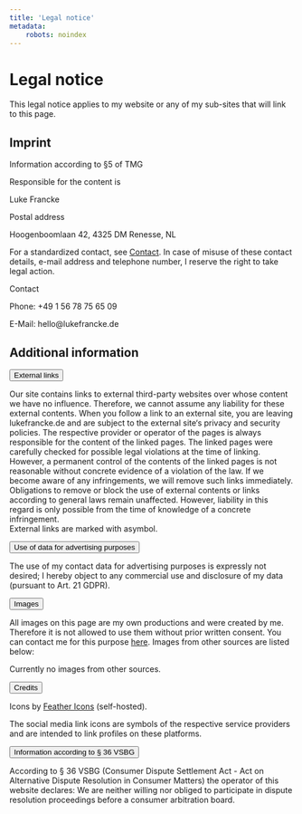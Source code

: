```yaml
---
title: 'Legal notice'
metadata:
    robots: noindex
---
```


<h1 class="page-title">Legal notice</h1>
<div class="bordered">
<p class="strong">This legal notice applies to my website or any of my sub-sites that will link to this page.</p>
</div>
<h2>Imprint</h2>
<p class="grey">Information according to §5 of TMG</p>
<div class="text-row">
<div class="text-column">
<p class="strong">Responsible for the content is</p>
</div>
<div class="text-column-right">
<p>Luke Francke</p>
</div>
</div>
<div class="text-row">
<div class="text-column">
<p class="strong">Postal address</p>
</div>
<div class="text-column-right">
<p>Hoogenboomlaan 42, 4325 DM Renesse, NL</p>
</div>
</div>
<div class="text-row">
<p class="red-note">For a standardized contact, see <a href="/contact">Contact</a>. In case of misuse of these contact details, e-mail address and telephone number, I reserve the right to take legal action.</p>
<div class="text-column">
<p class="strong">Contact</p>
</div>
<div class="text-column-right">
<p>Phone: +49 1 56 78 75 65 09</p>
<p>E-Mail: hello@lukefrancke.de</p>
</div>
</div>
<div class="space"></div>
<h2>Additional information</h2>
<button class="collapsible">External links</button>
<div class="collapsible-content">
<p>Our site contains links to external third-party websites over whose content we have no influence. Therefore, we cannot assume any liability for these external contents. When you follow a link to an external site, you are leaving lukefrancke.de and are subject to the external site‘s privacy and security policies. The respective provider or operator of the pages is always responsible for the content of the linked pages. The linked pages were carefully checked for possible legal violations at the time of linking. However, a permanent control of the contents of the linked pages is not reasonable without concrete evidence of a violation of the law. If we become aware of any infringements, we will remove such links immediately. Obligations to remove or block the use of external contents or links according to general laws remain unaffected. However, liability in this regard is only possible from the time of knowledge of a concrete infringement.<br />External links are marked with a<span class="external-icon"></span>symbol.</p>
</div>
<button class="collapsible">Use of data for advertising purposes</button>
<div class="collapsible-content">
<p>The use of my contact data for advertising purposes is expressly not desired; I hereby object to any commercial use and disclosure of my data (pursuant to Art. 21 GDPR).</p>
</div>
<button class="collapsible">Images</button>
<div class="collapsible-content">
<p>All images on this page are my own productions and were created by me. Therefore it is not allowed to use them without prior written consent. You can contact me for this purpose <a href="/contact">here</a>. Images from other sources are listed below:</p>
<p class="italic grey">Currently no images from other sources.</p>
</div>
<button class="collapsible">Credits</button>
<div class="collapsible-content">
<p>Icons by <a href="https://feathericons.com/">Feather Icons</a><span class="external-icon"></span> (self-hosted).</p>
<p>The social media link icons are symbols of the respective service providers and are intended to link profiles on these platforms.</p>
</div>
<button class="collapsible">Information according to &sect; 36 VSBG</button>
<div class="collapsible-content">
<p>According to &sect; 36 VSBG (Consumer Dispute Settlement Act - Act on Alternative Dispute Resolution in Consumer Matters) the operator of this website declares: We are neither willing nor obliged to participate in dispute resolution proceedings before a consumer arbitration board.</p>
</div>
